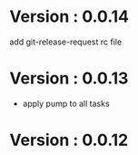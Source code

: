 # Version : 0.0.14

add git-release-request rc file

# Version : 0.0.13

- apply pump to all tasks

# Version : 0.0.12



